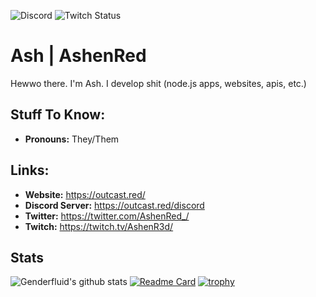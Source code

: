 ![Discord](https://img.shields.io/discord/775076340398292994)
![Twitch Status](https://img.shields.io/twitch/status/ashenred_)
# Ash | AshenRed
Hewwo there. I'm Ash. I develop shit (node.js apps, websites, apis, etc.)

## Stuff To Know:
- **Pronouns:** They/Them


## Links:
- **Website:** https://outcast.red/
- **Discord Server:** https://outcast.red/discord
- **Twitter:** https://twitter.com/AshenRed_/
- **Twitch:** https://twitch.tv/AshenR3d/

## Stats

![Genderfluid's github stats](https://github-readme-stats.vercel.app/api?username=Genderfluid&show_icons=true&bg_color=000000&title_color=ff0000&text_color=ff0000)
[![Readme Card](https://github-readme-stats.vercel.app/api/pin/?username=outcastcorp&repo=outcast&bg_color=000000&title_color=ff0000&text_color=ff0000)](https://github.com/OutcastLLC/outcast)
[![trophy](https://github-profile-trophy.vercel.app/?username=genderfluid&theme=onedark)](https://github.com/ryo-ma/github-profile-trophy)
